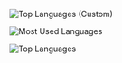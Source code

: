 ![Top Languages (Custom)](https://github.com/jshujshu/github-readme-stats/raw/master/top-langs.svg)

![Most Used Languages](https://github-readme-stats-beryl-five-45.vercel.app/api?username=jshujshu&show_icons=true&theme=github_dark&count_private=true)

![Top Languages](https://github-readme-stats-beryl-five-45.vercel.app/api/top-langs?username=jshujshu&show_icons=true&theme=github_dark&count_private=true)

<!-- ## Hi there 👋

**jshujshu/jshujshu** is a ✨ _special_ ✨ repository because its `README.md` (this file) appears on your GitHub profile.

Here are some ideas to get you started:

- 🔭 I’m currently working on ...
- 🌱 I’m currently learning ...
- 👯 I’m looking to collaborate on ...
- 🤔 I’m looking for help with ...
- 💬 Ask me about ...
- 📫 How to reach me: ...
- 😄 Pronouns: ...
- ⚡ Fun fact: ...
-->
